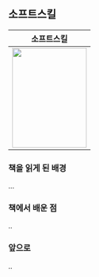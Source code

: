 ## 소프트스킬

|소프트스킬|
|---|
|<img src="http://image.yes24.com/goods/61794014/XL" width="150" height="200"/>|

### 책을 읽게 된 배경
...

### 책에서 배운 점
..

### 앞으로
..